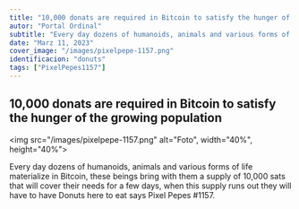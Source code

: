 ```yaml
---
title: "10,000 donats are required in Bitcoin to satisfy the hunger of the growing population"
autor: "Portal Ordinal"
subtitle: "Every day dozens of humanoids, animals and various forms of life materialize in Bitcoin, these beings bring with them a supply of 10,000 sats that will cover their needs for a few days, when this supply runs out they will have to have Donuts here to eat says Pixel Pepes #1157."
date: "Marz 11, 2023"
cover_image: "/images/pixelpepe-1157.png"
identificacion: "donuts"
tags: ["PixelPepes1157"]
---
```


## 10,000 donats are required in Bitcoin to satisfy the hunger of the growing population

<img src="/images/pixelpepe-1157.png" alt="Foto", width="40%", height="40%">


Every day dozens of humanoids, animals and various forms of life materialize in Bitcoin, these beings bring with them a supply of 10,000 sats that will cover their needs for a few days, when this supply runs out they will have to have Donuts here to eat says Pixel Pepes #1157.
